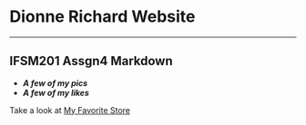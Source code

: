 # Dionne Richard Website

-------------------------

## IFSM201 Assgn4 Markdown

+ ***A few of my pics***
+ ***A few of my likes***

Take a look at [My Favorite Store](https://www.amazon.com)


